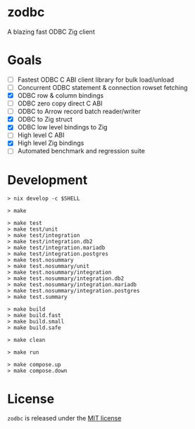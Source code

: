 # zodbc

A blazing fast ODBC Zig client

# Goals

- [ ] Fastest ODBC C ABI client library for bulk load/unload
- [ ] Concurrent ODBC statement & connection rowset fetching
- [x] ODBC row & column bindings
- [ ] ODBC zero copy direct C ABI 
- [ ] ODBC to Arrow record batch reader/writer
- [x] ODBC to Zig struct
- [x] ODBC low level bindings to Zig
- [ ] High level C ABI
- [x] High level Zig bindings
- [ ] Automated benchmark and regression suite

# Development

```shell
> nix develop -c $SHELL
```

```shell
> make
```

```shell
> make test
> make test/unit
> make test/integration
> make test/integration.db2
> make test/integration.mariadb
> make test/integration.postgres
> make test.nosummary
> make test.nosummary/unit
> make test.nosummary/integration
> make test.nosummary/integration.db2
> make test.nosummary/integration.mariadb
> make test.nosummary/integration.postgres
> make test.summary
```

```shell
> make build
> make build.fast
> make build.small
> make build.safe
```

```shell
> make clean
```

```shell
> make run
```

```shell
> make compose.up
> make compose.down
```

# License

`zodbc` is released under the [MIT license](./LICENSE)
